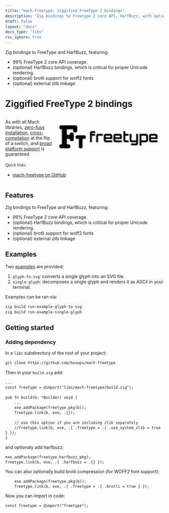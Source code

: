 ```yaml
---
title: "mach-freetype: Ziggified FreeType 2 bindings"
description: "Zig bindings to Freetype 2 core API, HarfBuzz, with optional brotli/woff2 support."
draft: false
layout: "docs"
docs_type: "libs"
rss_ignore: true
---
```


Zig bindings to FreeType and HarfBuzz, featuring:

* 99% FreeType 2 core API coverage.
* (optional) HarfBuzz bindings, which is critical for proper Unicode rendering.
* (optional) brotli support for woff2 fonts
* (optional) external zlib linkage


# Ziggified FreeType 2 bindings

<div style="margin-top: 2rem;">
    <a href="https://github.com/hexops/mach-freetype" class="img-link" style="float: right; padding-left: 1rem;">
        <picture>
            <source media="(prefers-color-scheme: dark)" srcset="/assets/mach/freetype-dark.svg">
            <img alt="mach-freetype" src="/assets/mach/freetype-light.svg" style="width: 20rem; margin-right: 1rem; margin-top: 0.5rem;">
        </picture>
    </a>
    As with all Mach libraries, <a href="../../about/goals#zero-fuss-installation">zero-fuss installation</a>, <a href="../../about/goals#seamless-cross-compilation">cross-compilation</a> at the flip of a switch, and <a href="../../about/goals#platform-support">broad platform support</a> is guaranteed.
    <br/>
    <br/>
    <span style="font-family: Orbitron;"><em>Quick links:</em></span>
    <br/>
    <ul style="display: inline-block;">
        <li><a href="https://github.com/hexops/mach-freetype">mach-freetype on GitHub</a></li>
    </ul>
</div>

## Features

Zig bindings to FreeType and HarfBuzz, featuring:

* 99% FreeType 2 core API coverage.
* (optional) HarfBuzz bindings, which is critical for proper Unicode rendering.
* (optional) brotli support for woff2 fonts
* (optional) external zlib linkage

## Examples

Two [examples](https://github.com/hexops/mach-freetype/tree/main/examples) are provided:

1. `glyph-to-svg`: converts a single glyph into an SVG file.
2. `single-glyph`: decomposes a single glyph and renders it as ASCIi in your terminal.

Examples can be ran via:

```sh
zig build run-example-glyph-to-svg
zig build run-example-single-glyph
```

## Getting started

### Adding dependency

In a `libs` subdirectory of the root of your project:

```sh
git clone https://github.com/hexops/mach-freetype
```

Then in your `build.zig` add:

```zig
...
const freetype = @import("libs/mach-freetype/build.zig");

pub fn build(b: *Builder) void {
    ...
    exe.addPackage(freetype.pkg(b));
    freetype.link(b, exe, .{});

    // use this option if you are including zlib separately
    //freetype.link(b, exe, .{ .freetype = .{ .use_system_zlib = true } });
}
```

and optionaly add harfbuzz:

```zig
exe.addPackage(freetype.harfbuzz_pkg);
freetype.link(b, exe, .{ .harfbuzz = .{} });
```

You can also optionally build brotli compression (for WOFF2 font support):

```zig
    exe.addPackage(freetype.pkg(b));
    freetype.link(b, exe, .{ .freetype = .{ .brotli = true } });
```

Now you can import in code:

```zig
const freetype = @import("freetype");
```
